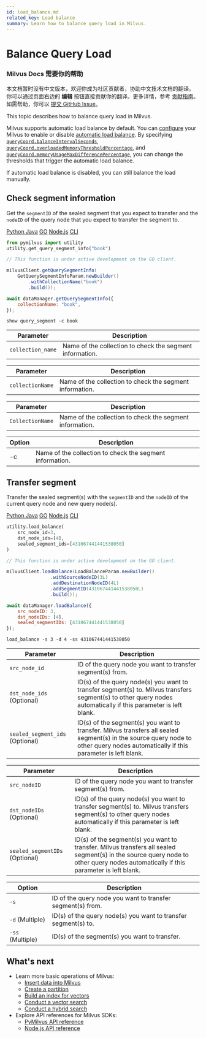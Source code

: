 ```yaml
---
id: load_balance.md
related_key: Load balance
summary: Learn how to balance query load in Milvus.
---
```


# Balance Query Load

<div class="alert note">
<h3>Milvus Docs 需要你的帮助</h3>
本文档暂时没有中文版本，欢迎你成为社区贡献者，协助中文技术文档的翻译。<br>
你可以通过页面右边的 <b>编辑</b> 按钮直接贡献你的翻译。更多详情，参考 <a href="https://github.com/milvus-io/milvus-docs/blob/v2.0.0/CONTRIBUTING.md">贡献指南</a>。如需帮助，你可以 <a href="https://github.com/milvus-io/milvus-docs/issues/new/choose">提交 GitHub Issue</a>。
</div>


This topic describes how to balance query load in Milvus.

Milvus supports automatic load balance by default. You can [configure](configure-docker.md) your Milvus to enable or disable [automatic load balance](configure_querycoord.md#queryCoordautoBalance). By specifying [`queryCoord.balanceIntervalSeconds`](configure_querycoord.md#queryCoordbalanceIntervalSeconds), [`queryCoord.overloadedMemoryThresholdPercentage`](configure_querycoord.md#queryCoordoverloadedMemoryThresholdPercentage), and [`queryCoord.memoryUsageMaxDifferencePercentage`](configure_querycoord.md#queryCoordmemoryUsageMaxDifferencePercentage), you can change the thresholds that trigger the automatic load balance.

If automatic load balance is disabled, you can still balance the load manually.

## Check segment information

Get the `segmentID` of the sealed segment that you expect to transfer and the `nodeID` of the query node that you expect to transfer the segment to.

<div class="multipleCode">
  <a href="?python">Python </a>
  <a href="?java">Java</a>
  <a href="?go">GO</a>
  <a href="?javascript">Node.js</a>
  <a href="?shell">CLI</a>
</div>


```python
from pymilvus import utility
utility.get_query_segment_info("book")
```

```go
// This function is under active development on the GO client.
```

```java
milvusClient.getQuerySegmentInfo(
    GetQuerySegmentInfoParam.newBuilder()
        .withCollectionName("book")
        .build());
```

```javascript
await dataManager.getQuerySegmentInfo({
    collectionName: "book",
});
```

```shell
show query_segment -c book
```


<table class="language-python">
	<thead>
	<tr>
		<th>Parameter</th>
		<th>Description</th>
	</tr>
	</thead>
	<tbody>
	<tr>
		<td><code>collection_name</code></td>
		<td>Name of the collection to check the segment information.</td>
	</tr>
	</tbody>
</table>

<table class="language-javascript">
	<thead>
	<tr>
		<th>Parameter</th>
		<th>Description</th>
	</tr>
	</thead>
	<tbody>
	<tr>
		<td><code>collectionName</code></td>
		<td>Name of the collection to check the segment information.</td>
	</tr>
	</tbody>
</table>

<table class="language-java">
	<thead>
	<tr>
		<th>Parameter</th>
		<th>Description</th>
	</tr>
	</thead>
	<tbody>
	<tr>
		<td><code>CollectionName</code></td>
		<td>Name of the collection to check the segment information.</td>
	</tr>
	</tbody>
</table>

<table class="language-cli">
    <thead>
        <tr>
            <th>Option</th>
            <th>Description</th>
        </tr>
    </thead>
    <tbody>
        <tr>
            <td>-c</td>
            <td>Name of the collection to check the segment information.</td>
        </tr>
    </tbody>
</table>

## Transfer segment

Transfer the sealed segment(s) with the `segmentID` and the `nodeID` of the current query node and new query node(s).

<div class="multipleCode">
  <a href="?python">Python </a>
  <a href="?java">Java</a>
  <a href="?go">GO</a>
  <a href="?javascript">Node.js</a>
  <a href="?shell">CLI</a>
</div>


```python
utility.load_balance(
    src_node_id=3, 
    dst_node_ids=[4], 
    sealed_segment_ids=[431067441441538050]
)
```

```go
// This function is under active development on the GO client.
```

```java
milvusClient.loadBalance(LoadBalanceParam.newBuilder()
                .withSourceNodeID(3L)
                .addDestinationNodeID(4L)
                .addSegmentID(431067441441538050L)
                .build());
```

```javascript
await dataManager.loadBalance({
    src_nodeID: 3,
    dst_nodeIDs: [4],
    sealed_segmentIDs: [431067441441538050]
});
```

```shell
load_balance -s 3 -d 4 -ss 431067441441538050
```

<table class="language-python">
	<thead>
	<tr>
		<th>Parameter</th>
		<th>Description</th>
	</tr>
	</thead>
	<tbody>
	<tr>
		<td><code>src_node_id</code></td>
		<td>ID of the query node you want to transfer segment(s) from.</td>
	</tr>
	<tr>
		<td><code>dst_node_ids</code> (Optional)</td>
		<td>ID(s) of the query node(s) you want to transfer segment(s) to. Milvus transfers segment(s) to other query nodes automatically if this parameter is left blank.</td>
	</tr>
	<tr>
		<td><code>sealed_segment_ids</code> (Optional)</td>
		<td>ID(s) of the segment(s) you want to transfer. Milvus transfers all sealed segment(s) in the source query node to other query nodes automatically if this parameter is left blank.</td>
	</tr>
	</tbody>
</table>

<table class="language-javascript">
	<thead>
	<tr>
		<th>Parameter</th>
		<th>Description</th>
	</tr>
	</thead>
	<tbody>
	<tr>
		<td><code>src_nodeID</code></td>
		<td>ID of the query node you want to transfer segment(s) from.</td>
	</tr>
	<tr>
		<td><code>dst_nodeIDs</code> (Optional)</td>
		<td>ID(s) of the query node(s) you want to transfer segment(s) to. Milvus transfers segment(s) to other query nodes automatically if this parameter is left blank.</td>
	</tr>
	<tr>
		<td><code>sealed_segmentIDs</code> (Optional)</td>
		<td>ID(s) of the segment(s) you want to transfer. Milvus transfers all sealed segment(s) in the source query node to other query nodes automatically if this parameter is left blank.</td>
	</tr>
	</tbody>
</table>

<table class="language-cli">
	<thead>
	<tr>
		<th>Option</th>
		<th>Description</th>
	</tr>
	</thead>
	<tbody>
	<tr>
		<td><code>-s</code></td>
		<td>ID of the query node you want to transfer segment(s) from.</td>
	</tr>
	<tr>
		<td><code>-d</code> (Multiple)</td>
		<td>ID(s) of the query node(s) you want to transfer segment(s) to.</td>
	</tr>
	<tr>
		<td><code>-ss</code> (Multiple)</td>
		<td>ID(s) of the segment(s) you want to transfer.</td>
	</tr>
	</tbody>
</table>

## What's next

- Learn more basic operations of Milvus:
  - [Insert data into Milvus](insert_data.md)
  - [Create a partition](create_partition.md)
  - [Build an index for vectors](build_index.md)
  - [Conduct a vector search](search.md)
  - [Conduct a hybrid search](hybridsearch.md)
- Explore API references for Milvus SDKs:
  - [PyMilvus API reference](/api-reference/pymilvus/v2.0.0/tutorial.html)
  - [Node.js API reference](/api-reference/node/v2.0.0/tutorial.html)

